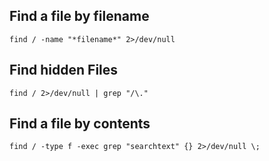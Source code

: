 ## Find a file by filename 
```
find / -name "*filename*" 2>/dev/null
```

## Find hidden Files
```
find / 2>/dev/null | grep "/\."
```

## Find a file by contents
```
find / -type f -exec grep "searchtext" {} 2>/dev/null \;
```
